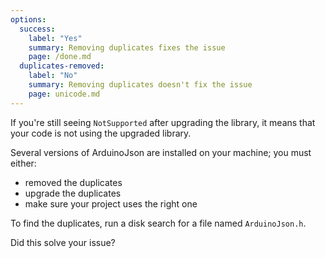 ```yaml
---
options:
  success:
    label: "Yes"
    summary: Removing duplicates fixes the issue
    page: /done.md
  duplicates-removed:
    label: "No"
    summary: Removing duplicates doesn't fix the issue
    page: unicode.md
---
```


If you're still seeing `NotSupported` after upgrading the library, it means that your code is not using the upgraded library.

Several versions of ArduinoJson are installed on your machine; you must either:

* removed the duplicates
* upgrade the duplicates
* make sure your project uses the right one

To find the duplicates, run a disk search for a file named `ArduinoJson.h`.

Did this solve your issue?